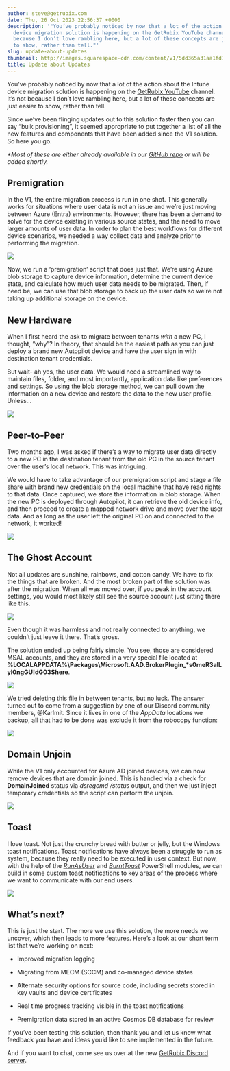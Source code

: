 ```yaml
---
author: steve@getrubix.com
date: Thu, 26 Oct 2023 22:56:37 +0000
description: '"You’ve probably noticed by now that a lot of the action about the Intune
  device migration solution is happening on the GetRubix YouTube channel. It’s not
  because I don’t love rambling here, but a lot of these concepts are just easier
  to show, rather than tell."'
slug: update-about-updates
thumbnail: http://images.squarespace-cdn.com/content/v1/5dd365a31aa1fd743bc30b8e/1698360374604-SZDMK194QBNVV2FF182O/image-asset.jpeg/img.jpg
title: Update about Updates
---
```


You’ve probably noticed by now that a lot of the action about the Intune device migration solution is happening on the [GetRubix YouTube](https://www.youtube.com/@getrubix9986) channel. It’s not because I don’t love rambling here, but a lot of these concepts are just easier to show, rather than tell.

Since we’ve been flinging updates out to this solution faster then you can say “bulk provisioning”, it seemed appropriate to put together a list of all the new features and components that have been added since the V1 solution. So here you go.

_\*Most of these are either already available in our_ [_GitHub repo_](https://github.com/stevecapacity/IntuneMigrationV2) _or will be added shortly._

Premigration
------------

In the V1, the entire migration process is run in one shot. This generally works for situations where user data is not an issue and we’re just moving between Azure (Entra) environments. However, there has been a demand to solve for the device existing in various source states, and the need to move larger amounts of user data. In order to plan the best workflows for different device scenarios, we needed a way collect data and analyze prior to performing the migration.

![](https://getrubixsitecms.blob.core.windows.net/public-assets/content/v1/5dd365a31aa1fd743bc30b8e/f74d55ed-0692-469a-a9a6-e84ebc52d7d1/T2T+Migration+-+Page+9.png)

Now, we run a ‘premigration’ script that does just that. We’re using Azure blob storage to capture device information, determine the current device state, and calculate how much user data needs to be migrated. Then, if need be, we can use that blob storage to back up the user data so we’re not taking up additional storage on the device.

New Hardware
------------

When I first heard the ask to migrate between tenants _with_ a new PC, I thought, “why”? In theory, that should be the easiest path as you can just deploy a brand new Autopilot device and have the user sign in with destination tenant credentials.

But wait- ah yes, the user data. We would need a streamlined way to maintain files, folder, and most importantly, application data like preferences and settings. So using the blob storage method, we can pull down the information on a new device and restore the data to the new user profile. Unless…

![](https://getrubixsitecms.blob.core.windows.net/public-assets/content/v1/5dd365a31aa1fd743bc30b8e/52351530-0c88-4b07-bcce-d76a33a057aa/T2T+Migration+-+Page+9+%281%29.png)

Peer-to-Peer
------------

Two months ago, I was asked if there’s a way to migrate user data directly to a new PC in the destination tenant from the old PC in the source tenant over the user’s local network. This was intriguing.

We would have to take advantage of our premigration script and stage a file share with brand new credentials on the local machine that have read rights to that data. Once captured, we store the information in blob storage. When the new PC is deployed through Autopilot, it can retrieve the old device info, and then proceed to create a mapped network drive and move over the user data. And as long as the user left the original PC on and connected to the network, it worked!

![](https://getrubixsitecms.blob.core.windows.net/public-assets/content/v1/5dd365a31aa1fd743bc30b8e/3cf9668e-2a09-4767-a901-9b302c92d5dc/T2T+Migration+-+Hardware+Migration.png)

The Ghost Account
-----------------

Not all updates are sunshine, rainbows, and cotton candy. We have to fix the things that are broken. And the most broken part of the solution was after the migration. When all was moved over, if you peak in the account settings, you would most likely still see the source account just sitting there like this.

![](https://getrubixsitecms.blob.core.windows.net/public-assets/content/v1/5dd365a31aa1fd743bc30b8e/960de3b4-f7e0-45b9-a5b3-013efe274530/Screenshot+2023-10-26+183738.png)

Even though it was harmless and not really connected to anything, we couldn’t just leave it there. That’s gross.

The solution ended up being fairly simple. You see, those are considered MSAL accounts, and they are stored in a very special file located at **%LOCALAPPDATA%\\Packages\\Microsoft.AAD.BrokerPlugin\_\*s0meR3alLyl0ngGU!dG03Shere**.

![](https://getrubixsitecms.blob.core.windows.net/public-assets/content/v1/5dd365a31aa1fd743bc30b8e/9c579d02-38fa-43cb-a003-8d4461815563/Screenshot+2023-10-26+180940.png)

We tried deleting this file in between tenants, but no luck. The answer turned out to come from a suggestion by one of our Discord community members, @Karlmit. Since it lives in one of the _AppData_ locations we backup, all that had to be done was exclude it from the robocopy function:

![](https://getrubixsitecms.blob.core.windows.net/public-assets/content/v1/5dd365a31aa1fd743bc30b8e/11b2f890-81dd-47e8-a105-def12b02718f/Screenshot+2023-10-26+185320.png)

Domain Unjoin
-------------

While the V1 only accounted for Azure AD joined devices, we can now remove devices that are domain joined. This is handled via a check for **DomainJoined** status via _dsregcmd /status_ output, and then we just inject temporary credentials so the script can perform the unjoin.

![](https://getrubixsitecms.blob.core.windows.net/public-assets/content/v1/5dd365a31aa1fd743bc30b8e/62a5caeb-ba93-42f7-befa-6c677cf132ba/Screenshot+2023-10-26+181535.png)

Toast
-----

I love toast. Not just the crunchy bread with butter or jelly, but the Windows toast notifications. Toast notifications have always been a struggle to run as system, because they really need to be executed in user context. But now, with the help of the [_RunAsUser_](https://github.com/KelvinTegelaar/RunAsUser) and [_BurntToast_](https://github.com/Windos/BurntToast) PowerShell modules, we can build in some custom toast notifications to key areas of the process where we want to communicate with our end users.

![](https://getrubixsitecms.blob.core.windows.net/public-assets/content/v1/5dd365a31aa1fd743bc30b8e/133a5bbb-5641-4f87-b346-fad3b85b716b/Screenshot+2023-10-25+193242.png)

What’s next?
------------

This is just the start. The more we use this solution, the more needs we uncover, which then leads to more features. Here’s a look at our short term list that we’re working on next:

-   Improved migration logging
    
-   Migrating from MECM (SCCM) and co-managed device states
    
-   Alternate security options for source code, including secrets stored in key vaults and device certificates
    
-   Real time progress tracking visible in the toast notifications
    
-   Premigration data stored in an active Cosmos DB database for review
    

If you’ve been testing this solution, then thank you and let us know what feedback you have and ideas you’d like to see implemented in the future.

And if you want to chat, come see us over at the new [GetRubix Discord server](https://discord.gg/getrubix).
